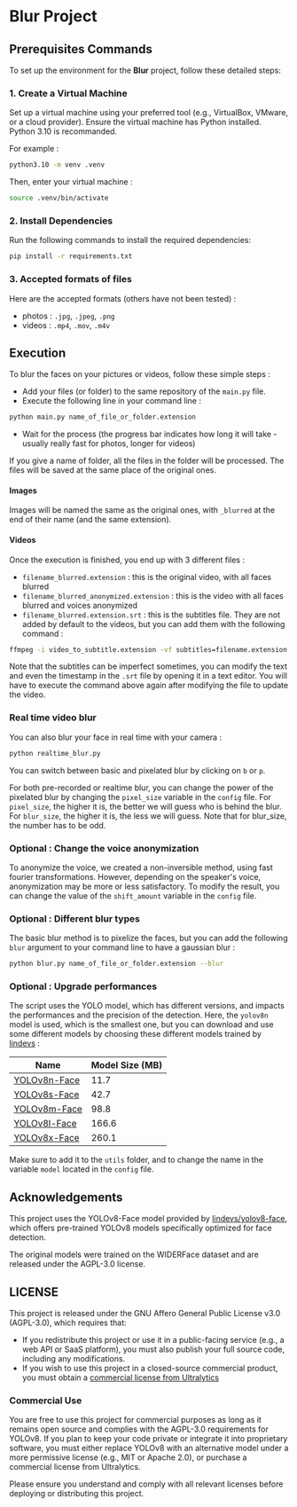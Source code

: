 # Blur Project

## Prerequisites Commands

To set up the environment for the **Blur** project, follow these detailed steps:

### 1. Create a Virtual Machine
Set up a virtual machine using your preferred tool (e.g., VirtualBox, VMware, or a cloud provider). Ensure the virtual machine has Python installed.
Python 3.10 is recommanded.

For example :
```bash
python3.10 -m venv .venv
```
Then, enter your virtual machine :
```bash
source .venv/bin/activate
```


### 2. Install Dependencies
Run the following commands to install the required dependencies:

```bash
pip install -r requirements.txt
```

### 3. Accepted formats of files

Here are the accepted formats (others have not been tested) : 
- photos : `.jpg`, `.jpeg`, `.png`
- videos : `.mp4`, `.mov`, `.m4v`

## Execution
To blur the faces on your pictures or videos, follow these simple steps :

- Add your files (or folder) to the same repository of the `main.py` file.
- Execute the following line in your command line :
```bash
python main.py name_of_file_or_folder.extension
```
- Wait for the process (the progress bar indicates how long it will take - usually really fast for photos, longer for videos)

If you give a name of folder, all the files in the folder will be processed.
The files will be saved at the same place of the original ones.

#### Images
Images will be named the same as the original ones, with `_blurred` at the end of their name (and the same extension).

#### Videos
Once the execution is finished, you end up with 3 different files :

- `filename_blurred.extension` : this is the original video, with all faces blurred
- `filename_blurred_anonymized.extension` : this is the video with all faces blurred and voices anonymized
- `filename_blurred.extension.srt` : this is the subtitles file. They are not added by default to the videos, but you can add them with the following command :
```bash
ffmpeg -i video_to_subtitle.extension -vf subtitles=filename.extension.srt -c:a copy output_filename.extension
```
Note that the subtitles can be imperfect sometimes, you can modify the text and even the timestamp in the `.srt` file by opening it in a text editor. You will have to execute the command above again after modifying the file to update the video.

### Real time video blur
You can also blur your face in real time with your camera :
```bash
python realtime_blur.py
```
You can switch between basic and pixelated blur by clicking on `b` or `p`.


For both pre-recorded or realtime blur, you can change the power of the pixelated blur by changing the `pixel_size` variable in the `config` file. For `pixel_size`, the higher it is, the better we will guess who is behind the blur. For `blur_size`, the higher it is, the less we will guess. Note that for blur_size, the number has to be odd.

### Optional : Change the voice anonymization
To anonymize the voice, we created a non-inversible method, using fast fourier transformations. However, depending on the speaker's voice, anonymization may be more or less satisfactory. To modify the result, you can change the value of the `shift_amount` variable in the `config` file.

### Optional : Different blur types
The basic blur method is to pixelize the faces, but you can add the following `blur` argument to your command line to have a gaussian blur :
```bash
python blur.py name_of_file_or_folder.extension --blur
```

### Optional : Upgrade performances
The script uses the YOLO model, which has different versions, and impacts the performances and the precision of the detection. Here, the `yolov8n` model is used, which is the smallest one, but you can download and use some different models by choosing these different models trained by [lindevs](https://github.com/lindevs/yolov8-face) :

| Name         | Model Size (MB) |
|--------------|-----------------|
| [YOLOv8n-Face](https://github.com/lindevs/yolov8-face/releases/latest/download/yolov8n-face-lindevs.onnx) | 11.7            |
| [YOLOv8s-Face](https://github.com/lindevs/yolov8-face/releases/latest/download/yolov8s-face-lindevs.onnx) | 42.7            |
| [YOLOv8m-Face](https://github.com/lindevs/yolov8-face/releases/latest/download/yolov8m-face-lindevs.onnx) | 98.8            |
| [YOLOv8l-Face](https://github.com/lindevs/yolov8-face/releases/latest/download/yolov8l-face-lindevs.onnx) | 166.6           |
| [YOLOv8x-Face](https://github.com/lindevs/yolov8-face/releases/latest/download/yolov8x-face-lindevs.onnx) | 260.1           |


Make sure to add it to the `utils` folder, and to change the name in the variable `model` located in the `config` file.

## Acknowledgements
This project uses the YOLOv8-Face model provided by [lindevs/yolov8-face](https://github.com/lindevs/yolov8-face), which offers pre-trained YOLOv8 models specifically optimized for face detection.

The original models were trained on the WIDERFace dataset and are released under the AGPL-3.0 license.

## LICENSE

This project is released under the GNU Affero General Public License v3.0 (AGPL-3.0), which requires that:

- If you redistribute this project or use it in a public-facing service (e.g., a web API or SaaS platform), you must also publish your full source code, including any modifications.
- If you wish to use this project in a closed-source commercial product, you must obtain a [commercial license from Ultralytics](https://ultralytics.com/license)

### Commercial Use
You are free to use this project for commercial purposes as long as it remains open source and complies with the AGPL-3.0 requirements for YOLOv8. If you plan to keep your code private or integrate it into proprietary software, you must either replace YOLOv8 with an alternative model under a more permissive license (e.g., MIT or Apache 2.0), or purchase a commercial license from Ultralytics.

Please ensure you understand and comply with all relevant licenses before deploying or distributing this project.
